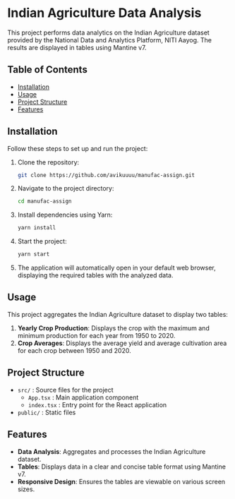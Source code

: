 
# Indian Agriculture Data Analysis

This project performs data analytics on the Indian Agriculture dataset provided by the National Data and Analytics Platform, NITI Aayog. The results are displayed in tables using Mantine v7.

## Table of Contents
- [Installation](#installation)
- [Usage](#usage)
- [Project Structure](#project-structure)
- [Features](#features)


## Installation

Follow these steps to set up and run the project:

1. Clone the repository:
   ```bash
   git clone https://github.com/avikuuuu/manufac-assign.git
   ```
2. Navigate to the project directory:
   ```bash
   cd manufac-assign
   ```
3. Install dependencies using Yarn:
   ```bash
   yarn install
   ```
4. Start the project:
   ```bash
   yarn start
   ```
5. The application will automatically open in your default web browser, displaying the required tables with the analyzed data.

## Usage

This project aggregates the Indian Agriculture dataset to display two tables:
1. **Yearly Crop Production**: Displays the crop with the maximum and minimum production for each year from 1950 to 2020.
2. **Crop Averages**: Displays the average yield and average cultivation area for each crop between 1950 and 2020.

## Project Structure

- `src/` : Source files for the project
  - `App.tsx` : Main application component
  - `index.tsx` : Entry point for the React application
- `public/` : Static files

## Features

- **Data Analysis**: Aggregates and processes the Indian Agriculture dataset.
- **Tables**: Displays data in a clear and concise table format using Mantine v7.
- **Responsive Design**: Ensures the tables are viewable on various screen sizes.
